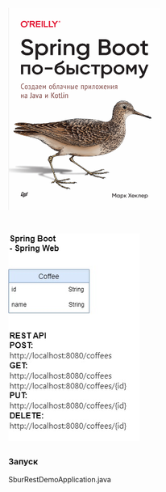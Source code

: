 # <img alt="Spring_Boot_352" height="400" src="Spring_Boot_352.jpg" width="300"/>

# <img alt="sbur-rest-demo-ch3" src="sbur-rest-demo-ch3.jpg"/>

### Запуск
SburRestDemoApplication.java